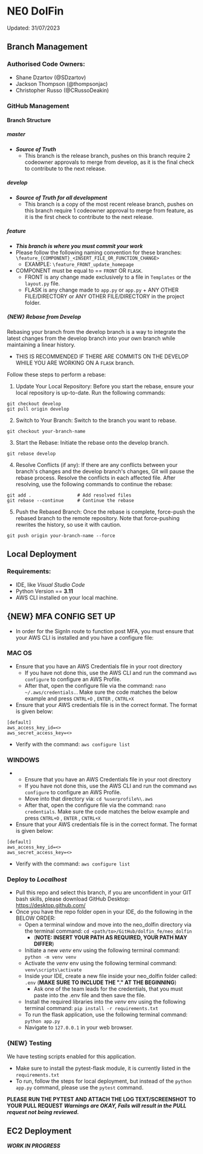 # NE0 DolFin 
Updated: 31/07/2023

## Branch Management
### Authorised Code Owners:
* Shane Dzartov (@SDzartov)
* Jackson Thompson (@thompsonjac)
* Christopher Russo (@CRussoDeakin)

### GitHub Management 
#### Branch Structure
##### master
* ***Source of Truth***
	* This branch is the release branch, pushes on this branch require 2 codeowner approvals to merge from develop, as it is the final check to contribute to the next release. 

##### develop
* ***Source of Truth for all development***
	* This branch is a copy of the most recent release branch, pushes on this branch require 1 codeowner approval to merge from feature, as it is the first check to contribute to the next release. 

##### feature
* ***This branch is where you must commit your work***
* Please follow the following naming convention for these branches: ```\feature_{COMPONENT}_<INSERT_FILE_OR_FUNCTION_CHANGE>``` 
	* EXAMPLE: ```\feature_FRONT_update_homepage```
* COMPONENT must be equal to == ```FRONT``` OR ```FLASK```.
	* FRONT is any change made exclusively to a file in ```Templates``` or the ```layout.py``` file.
	* FLASK is any change made to ```app.py``` or ```app.py``` + ANY OTHER FILE/DIRECTORY or ANY OTHER FILE/DIRECTORY in the project folder.   

##### {NEW} Rebase from Develop 
Rebasing your branch from the develop branch is a way to integrate the latest changes from the develop branch into your own branch while maintaining a linear history. 
* THIS IS RECOMMENDED IF THERE ARE COMMITS ON THE DEVELOP WHILE YOU ARE WORKING ON A ```FLASK``` branch.

Follow these steps to perform a rebase:

1. Update Your Local Repository:
	Before you start the rebase, ensure your local repository is up-to-date. Run the following commands:

```
git checkout develop
git pull origin develop
```
2. Switch to Your Branch:
	Switch to the branch you want to rebase.

```
git checkout your-branch-name
```

3. Start the Rebase:
	Initiate the rebase onto the develop branch.

```
git rebase develop
```

4. Resolve Conflicts (if any):
	If there are any conflicts between your branch's changes and the develop branch's changes, Git will pause the rebase process. Resolve the conflicts in each affected file. After resolving, use the following commands to continue the rebase:
```
git add .                 # Add resolved files
git rebase --continue     # Continue the rebase
```

5. Push the Rebased Branch:
	Once the rebase is complete, force-push the rebased branch to the remote repository. Note that force-pushing rewrites the history, so use it with caution.

```
git push origin your-branch-name --force
```

## Local Deployment
### Requirements:
* IDE, like *Visual Studio Code*
* Python Version == **3.11**
* AWS CLI installed on your local machine.

## {NEW} MFA CONFIG SET UP
* In order for the SignIn route to function post MFA, you must ensure that your AWS CLI is installed and you have a configure file:

### MAC OS
* Ensure that you have an AWS Credentials file in your root directory 
	* If you have not done this, use the AWS CLI and run the command ```aws configure``` to configure an AWS Profile.
	* After that, open the configure file via the command: ```nano ~/.aws/credentials.```. Make sure the code matches the below example and press ```CNTRL+O``` , ```ENTER``` , ```CNTRL+X ```
* Ensure that your AWS credentials file is in the correct format. The format is given below:
```
[default]
aws_access_key_id=<>
aws_secret_access_key=<>
```
* Verify with the command: ```aws configure list```

### WINDOWS 
*  * Ensure that you have an AWS Credentials file in your root directory 
	* If you have not done this, use the AWS CLI and run the command ```aws configure``` to configure an AWS Profile.
	* Move into that directory via: ```cd %userprofile%\.aws ```
	* After that, open the configure file via the command: ```nano credentials```. Make sure the code matches the below example and press ```CNTRL+O``` , ```ENTER``` , ```CNTRL+X ```
* Ensure that your AWS credentials file is in the correct format. The format is given below:
```
[default]
aws_access_key_id=<>
aws_secret_access_key=<>
```
* Verify with the command: ```aws configure list```

### Deploy to ***Localhost***
* Pull this repo and select this branch, if you are unconfident in your GIT bash skills, please download GitHub Desktop: https://desktop.github.com/
* Once you have the repo folder open in your IDE, do the following in the BELOW ORDER:
	* Open a terminal window and move into the neo_dolfin directory via the terminal command: ```cd <path/to>/GitHub/dolfin_fe/neo_dolfin```
 		* (**NOTE: INSERT YOUR PATH AS REQUIRED, YOUR PATH MAY DIFFER**)  
  * Initiate a new *venv* env using the following terminal command: ```python -m venv venv``` 
  * Activate the *venv* env using the following terminal command: ```venv\scripts\activate```
  * Inside your IDE, create a new file inside your neo_dolfin folder called: ```.env``` (**MAKE SURE TO INCLUDE THE "." AT THE BEGINNING**) 
	* Ask one of the team leads for the credentials, that you must paste into the .env file and then save the file. 
  * Install the required libraries into the *venv* env using the following terminal command: ```pip install -r requirements.txt``` 
  * To run the flask application, use the following terminal command: ```python app.py``` 
  * Navigate to ```127.0.0.1``` in your web browser. 

### {NEW} Testing
We have testing scripts enabled for this application. 
* Make sure to install the pytest-flask module, it is currently listed in the ```requirements.txt ```
* To run, follow the steps for local deployment, but instead of the ```python app.py``` command, please use the ```pytest``` command. 

**PLEASE RUN THE PYTEST AND ATTACH THE LOG TEXT/SCREENSHOT TO YOUR PULL REQUEST**
***Warnings are OKAY, Fails will result in the PULL request not being reviewed.*** 

## EC2 Deployment 
***WORK IN PROGRESS***
